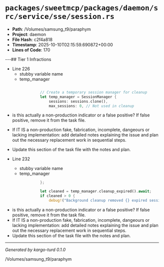 # `packages/sweetmcp/packages/daemon/src/service/sse/session.rs`

- **Path**: /Volumes/samsung_t9/paraphym
- **Project**: daemon
- **File Hash**: c2f4a818  
- **Timestamp**: 2025-10-10T02:15:59.690872+00:00  
- **Lines of Code**: 170

---## Tier 1 Infractions 


- Line 226
  - stubby variable name
  - temp_manager

```rust

                // Create a temporary session manager for cleanup
                let temp_manager = SessionManager {
                    sessions: sessions.clone(),
                    max_sessions: 0, // Not used in cleanup
```

- is this actually a non-production indicator or a false positive? If false positive, remove it from the task file.
- If IT IS a non-production fake, fabrication, incomplete, dangeours or lacking implementation: add detailed notes explaining the issue and plan out the necessary replacement work in sequential steps. 
- Update this section of the task file with the notes and plan.


- Line 232
  - stubby variable name
  - temp_manager

```rust
                };

                let cleaned = temp_manager.cleanup_expired().await;
                if cleaned > 0 {
                    debug!("Background cleanup removed {} expired sessions", cleaned);
```

- is this actually a non-production indicator or a false positive? If false positive, remove it from the task file.
- If IT IS a non-production fake, fabrication, incomplete, dangeours or lacking implementation: add detailed notes explaining the issue and plan out the necessary replacement work in sequential steps. 
- Update this section of the task file with the notes and plan.

---

*Generated by kargo-turd 0.1.0*

/Volumes/samsung_t9/paraphym